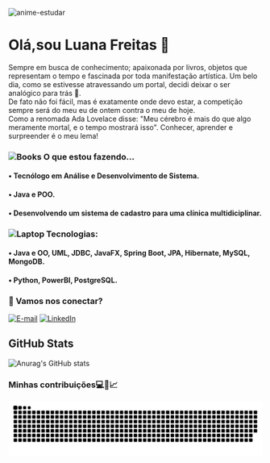 
![anime-estudar](https://github.com/LuanaEstevaoDia/LuanaEstevaoDia/assets/169275261/8ffae576-3be7-432e-b3bc-a61f23a96792)

# Olá,sou Luana Freitas  :fallen_leaf:

Sempre em busca de conhecimento; apaixonada por livros, objetos que representam o tempo e fascinada por toda manifestação artística.  Um belo dia, como se estivesse atravessando um portal, decidi deixar o ser analógico para trás :scroll:.  
De fato não foi fácil, mas é exatamente onde devo estar, a competição sempre será do meu eu de ontem contra o meu de hoje.  
Como a renomada Ada Lovelace disse: "Meu cérebro é mais do que algo meramente mortal, e o tempo mostrará isso". Conhecer, aprender e surpreender é o meu lema!


### <img src="https://raw.githubusercontent.com/Tarikul-Islam-Anik/Animated-Fluent-Emojis/master/Emojis/Objects/Books.png" alt="Books" width="30" height="30" /> O que estou fazendo...
  ####  •  Tecnólogo em Análise e Desenvolvimento de Sistema.
  ####  •  Java e POO.
  ####  •  Desenvolvendo um sistema de cadastro para uma clínica multidiciplinar. 
  
### <img src="https://raw.githubusercontent.com/Tarikul-Islam-Anik/Animated-Fluent-Emojis/master/Emojis/Objects/Laptop.png" alt="Laptop" width="25" height="25" /> Tecnologias:

####  • Java e OO, UML, JDBC, JavaFX, Spring Boot, JPA, Hibernate, MySQL, MongoDB. 
####  • Python, PowerBI, PostgreSQL.

### 📧 Vamos nos conectar?
[![E-mail](https://img.shields.io/badge/-Email-000?style=for-the-badge&logo=microsoft-outlook&logoColor=FF00F6&color:FFF)](mailto:luanafreitas.ti@gmail.com)
[![LinkedIn](https://img.shields.io/badge/-LinkedIn-000?style=for-the-badge&logo=linkedin&logoColor=FF00F6&color:FFF)](https://linkedin.com/in/luanafdefreitas/)

 ## GitHub Stats
![Anurag's GitHub stats](https://github-readme-stats.vercel.app/api?username=LuanaEstevaoDia&theme=radical)

### Minhas contribuições💻📖📈

<picture>
  <source media="(prefers-color-scheme: dark)" srcset="https://raw.githubusercontent.com/mari4souza/mari4souza/output/github-contribution-grid-snake-dark.svg">
  <source media="(prefers-color-scheme: light)" srcset="https://raw.githubusercontent.com/mari4souza/mari4souza/output/github-contribution-grid-snake.svg">
  <img alt="github contribution grid snake animation" src="https://raw.githubusercontent.com/mari4souza/mari4souza/output/github-contribution-grid-snake.svg">
</picture>
<br><br>
  


